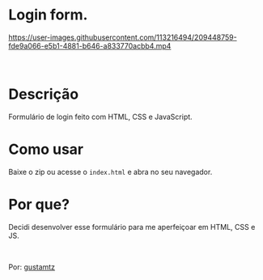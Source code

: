 # Login form.

https://user-images.githubusercontent.com/113216494/209448759-fde9a066-e5b1-4881-b646-a833770acbb4.mp4

<br>

# Descrição
Formulário de login feito com HTML, CSS e JavaScript.

# Como usar
Baixe o zip ou acesse o `index.html` e abra no seu navegador.

# Por que? 
Decidi desenvolver esse formulário para me aperfeiçoar em HTML, CSS e JS.

<br>

Por: <a href="https://github.com/gustamtz">gustamtz</a>
